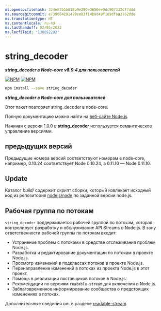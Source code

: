 ```yaml
---
ms.openlocfilehash: 324e83b5b018b9e290e3650ee9dc907332df7ddd
ms.sourcegitcommit: e739004291428ce83f14b9d49f1e9dfaa3762dde
ms.translationtype: HT
ms.contentlocale: ru-RU
ms.lasthandoff: 02/05/2022
ms.locfileid: "138052292"
---
```

# <a name="string_decoder"></a>string_decoder

***string_decoder в Node-core v8.9.4 для пользователей***


[![NPM](https://nodei.co/npm/string_decoder.png?downloads=true&downloadRank=true)](https://nodei.co/npm/string_decoder/)
[![NPM](https://nodei.co/npm-dl/string_decoder.png?&months=6&height=3)](https://nodei.co/npm/string_decoder/)


```bash
npm install --save string_decoder
```

***string_decoder в Node-core для пользователей***

Этот пакет повторяет string_decoder в node-core.

Полную документацию можно найти на [веб-сайте Node.js](https://nodejs.org/dist/v8.9.4/docs/api/).

Начиная с версии 1.0.0 в **string_decoder** используется семантическое управление версиями.

## <a name="previous-versions"></a>предыдущих версий

Предыдущие номера версий соответствуют номерам в node-core, например, 0.10.24 соответствует Node 0.10.24, а 0.11.10 — Node 0.11.10.

## <a name="update"></a>Update

Каталог *build/* содержит скрипт сборки, который извлекает исходный код из репозитория [nodejs/node](https://github.com/nodejs/node) по заданной версии node.js.

## <a name="streams-working-group"></a>Рабочая группа по потокам

`string_decoder` поддерживается рабочей группой по потокам, которая контролирует разработку и обслуживание API Streams в Node.js. В зону ответственности рабочей группы по потокам входит:

* Устранение проблем с потоками в средстве отслеживания проблем Node.js.
* Разработка и редактирование документации по потокам в проекте Node.js.
* Просмотр изменений в подклассах потоков в проекте Node.js.
* Перенаправление изменений в потоках из проекта Node.js в этот проект.
* Помощь в реализации поставщиков потоков в Node.js.
* Рекомендации по версиям `readable-stream` для включения в Node.js.
* Заблаговременное информирование сообщества о предстоящих изменениях в потоках.

Дополнительные сведения см. в разделе [readable-stream](https://github.com/nodejs/readable-stream).
